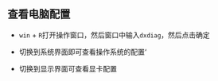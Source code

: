 ## 查看电脑配置

+ <code>win</code> + <code>R</code>打开操作窗口，然后窗口中输入<code>dxdiag</code>，然后点击确定

+ 切换到系统界面即可查看操作系统的配置‘
+ 切换到显示界面可查看显卡配置



